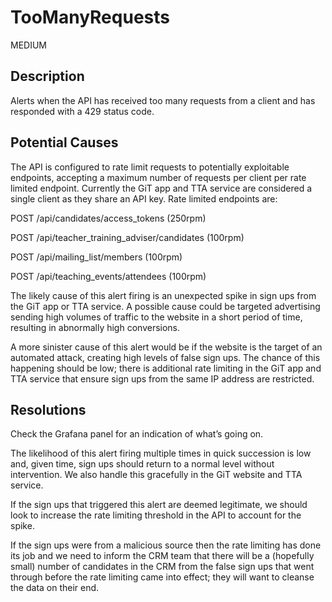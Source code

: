 # TooManyRequests 
MEDIUM 

## Description
Alerts when the API has received too many requests from a client and has responded with a 429 status code. 

## Potential Causes
The API is configured to rate limit requests to potentially exploitable endpoints, accepting a maximum number of requests per client per rate limited endpoint. Currently the GiT app and TTA service are considered a single client as they share an API key. Rate limited endpoints are:

POST /api/candidates/access_tokens (250rpm)

POST /api/teacher_training_adviser/candidates (100rpm)

POST /api/mailing_list/members (100rpm)

POST /api/teaching_events/attendees (100rpm)

The likely cause of this alert firing is an unexpected spike in sign ups from the GiT app or TTA service. A possible cause could be targeted advertising sending high volumes of traffic to the website in a short period of time, resulting in abnormally high conversions.

A more sinister cause of this alert would be if the website is the target of an automated attack, creating high levels of false sign ups. The chance of this happening should be low; there is additional rate limiting in the GiT app and TTA service that ensure sign ups from the same IP address are restricted.

## Resolutions
Check the Grafana panel for an indication of what’s going on.

The likelihood of this alert firing multiple times in quick succession is low and, given time, sign ups should return to a normal level without intervention. We also handle this gracefully in the GiT website and TTA service.

If the sign ups that triggered this alert are deemed legitimate, we should look to increase the rate limiting threshold in the API to account for the spike.

If the sign ups were from a malicious source then the rate limiting has done its job and we need to inform the CRM team that there will be a (hopefully small) number of candidates in the CRM from the false sign ups that went through before the rate limiting came into effect; they will want to cleanse the data on their end.
